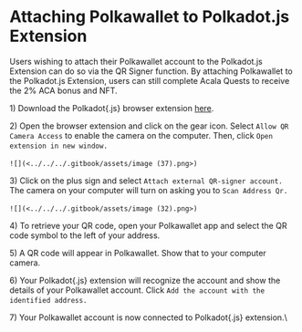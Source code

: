 # Attaching Polkawallet to Polkadot.js Extension

Users wishing to attach their Polkawallet account to the Polkadot.js Extension can do so via the QR Signer function. By attaching Polkawallet to the Polkadot.js Extension, users can still complete Acala Quests to receive the 2% ACA bonus and NFT.

1\) Download the Polkadot{.js} browser extension [here](https://polkadot.js.org/extension/).

2\) Open the browser extension and click on the gear icon. Select `Allow QR Camera Access` to enable the camera on the computer. Then, click `Open extension in new window.`

``![](<../../../.gitbook/assets/image (37).png>)``

3\) Click on the plus sign and select `Attach external QR-signer account.` The camera on your computer will turn on asking you to `Scan Address Qr.`

``![](<../../../.gitbook/assets/image (32).png>)``

4\) To retrieve your QR code, open your Polkawallet app and select the QR code symbol to the left of your address.

5\) A QR code will appear in Polkawallet. Show that to your computer camera.

6\) Your Polkadot{.js} extension will recognize the account and show the details of your Polkawallet account. Click `Add the account with the identified address.`

7\) Your Polkawallet account is now connected to Polkadot{.js} extension.\
